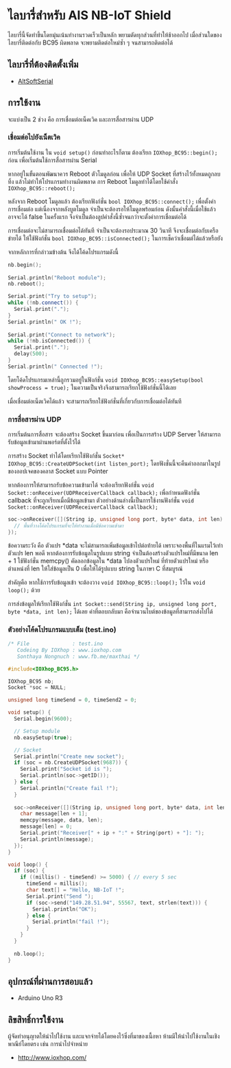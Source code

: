 # ไลบารี่สำหรับ AIS NB-IoT Shield

ไลบารี่นี้จัดทำขึ้นโดยมุ่นเน้นทำงานรวดเร็วเป็นหลัก พยามตัดทุกส่วนที่ทำให้ช้าออกไป เมื่อส่วนใดของไลบารี่ติดต่อกับ BC95 ผิดพลาด จะพยามติดต่อใหม่ซ้ำ ๆ จนสามารถติดต่อได้

## ไลบารี่ที่ต้องติดตั้งเพิ่ม

* [AltSoftSerial](https://github.com/PaulStoffregen/AltSoftSerial)

## การใช้งาน

จะแบ่งเป็น 2 ช่วง คือ การเชื่อมต่อเน็คเวิค และการสื่อสารผ่าน UDP

### เชื่อมต่อไปยังเน็ตเวิค

การเริ่มต้นใช้งาน ใน `void setup()` ก่อนทำอะไรก็ตาม ต้องเรียก `IOXhop_BC95::begin();` ก่อน เพื่อเริ่มต้นใช้การสื่อสารผ่าน Serial

หากอยู่ในขั้นตอนพัฒนาควร Reboot ตัวโมดูลก่อน เพื่อให้ UDP Socket ที่สร้างไว้ทั้งหมดถูกลบทิ้ง แล้วไม่ทำให้โปรแกรมทำงานผิดพลาด การ Reboot โมดูลทำได้โดยใช้คำสั่ง `IOXhop_BC95::reboot();`

หลังจาก Reboot โมดูลแล้ว ต้องเรียกฟังก์ชั่น `bool IOXhop_BC95::connect();` เพื่อตั้งค่าการเชื่อมต่อ แต่เนื่องจากหลังบูตโมดูล จำเป็นจะต้องรอให้โมดูลพร้อมก่อน ดังนั้นคำสั่งนี้เมื่อใช้แล้วอาจจะได้ false ในครั้งแรก จึงจำเป็นต้องลูปคำสั่งนี้ซ้ำจนกว่าจะตั้งค่าการเชื่อมต่อได้

การเชื่อมต่อจะไม่สามารถเชื่อมต่อได้ทันที จำเป็นจะต้องรอประมาณ 30 วินาที จึงจะเชื่อมต่อกับเครือข่ายได้ ให้ใช้ฟังก์ชั่น `bool IOXhop_BC95::isConnected();` ในการเช็คว่าเชื่อมต่ได้แล้วหรือยัง

จากหลักการที่กล่าวมข้างต้น จึงได้โค้ดโปรแกรมดังนี้

```c++
nb.begin();
  
Serial.println("Reboot module");
nb.reboot();

Serial.print("Try to setup");
while (!nb.connect()) {
  Serial.print(".");
}
Serial.println(" OK !");
   
Serial.print("Connect to network");
while (!nb.isConnected()) {
  Serial.print(".");
  delay(500);
}
Serial.println(" Connected !");
```

โดยโค้ดโปรแกรมเหล่านี้ถูกรวมอยู่ในฟังก์ชั่น `void IOXhop_BC95::easySetup(bool showProcess = true);` ในความเป็นจริงจึงสามารถเรียกใช้ฟังก์ชั่นนี้ได้เลย

เมื่อเชื่อมต่อเน็ตเวิคได้แล้ว จะสามารถเรียกใช้ฟังก์ชั่นที่เกี่ยวกับการเชื่อมต่อได้ทันที

### การสื่อสารผ่าน UDP

การเริ่มต้นการสื่อสาร จะต้องสร้าง Socket ขึ้นมาก่อน เพื่อเป็นการสร้าง UDP Server ให้สามารถรับข้อมูลเข้ามาผ่านพอร์ตที่ตั้งไว้ได้

การสร้าง Socket ทำได้โดยเรียกใช้ฟังก์ชั่น `Socket* IOXhop_BC95::CreateUDPSocket(int listen_port);` โดยฟังชั่นนี้จะคืนค่าออกมาในรูปของออปเจคของคลาส Socket แบบ Pointer

หากต้องการให้สามารถรับข้อความเข้ามาได้ จะต้องเรียกฟังก์ชั่น `void Socket::onReceiver(UDPReceiverCallback callback);` เพื่อกำหนดฟังก์ชั่น callback ที่จะถูกเรียกเมื่อมีข้อมูลเข้ามา ตัวอย่างด้านล่างนี้เป็นการใช้งานฟังก์ชั่น `void Socket::onReceiver(UDPReceiverCallback callback);`

```c++
soc->onReceiver([](String ip, unsigned long port, byte* data, int len) {
  // พื้นที่วางโค้ดโปรแกรมที่จะให้ทำงานเมื่อมีข้อความเข้ามา
});
```

ข้อความระวัง คือ ตัวแปร *data จะไม่สามารถเพิ่มข้อมูลเข้าไปต่อท้ายได้ เพราะจองพื้นที่ในแรมไว้เท่าตัวแปร len พอดี หากต้องการรับข้อมูลในรูปแบบ string จำเป็นต้องสร้างตัวแปรใหม่ที่มีขนาด len + 1 ใช้ฟังก์ชั่น memcpy() คัดลอกข้อมูลใน *data ไปลงตัวแปรใหม่ ที่ท้ายตัวแปรใหม่ หรือตำแหน่งที่ len ให้ใส่ข้อมูลเป็น 0 เพื่อให้ได้รูปแบบ string ในภาษา C ที่สมบูรณ์

สำคัญคือ หากใช้การรับข้อมูลเข้า จะต้องวาง `void IOXhop_BC95::loop();` ไว้ใน `void loop();` ด้วย

การส่งข้อมูลให้เรียกใช้ฟังก์ชั่น `int Socket::send(String ip, unsigned long port, byte *data, int len);` ได้เลย ค่าที่ตอบกลับมา คือจำนวนไบต์ของข้อมูลที่สามารถส่งไปได้

### ตัวอย่างโค้ดโปรแกรมแบบเต็ม (test.ino)

```c++
/* File              : test.ino
   Codeing By IOXhop : www.ioxhop.com
   Sonthaya Nongnuch : www.fb.me/maxthai */

#include<IOXhop_BC95.h>

IOXhop_BC95 nb;
Socket *soc = NULL;

unsigned long timeSend = 0, timeSend2 = 0;

void setup() {
  Serial.begin(9600);

  // Setup module
  nb.easySetup(true);

  // Socket
  Serial.println("Create new socket");
  if (soc = nb.CreateUDPSocket(9687)) {
    Serial.print("Socket id is ");
    Serial.println(soc->getID());
  } else {
    Serial.println("Create fail !");
  }
  
  soc->onReceiver([](String ip, unsigned long port, byte* data, int len) {
    char message[len + 1];
    memcpy(message, data, len);
    message[len] = 0;
    Serial.print("Receiver[" + ip + ":" + String(port) + "]: ");
    Serial.println(message);
  });
}

void loop() {
  if (soc) {
    if ((millis() - timeSend) >= 5000) { // every 5 sec
      timeSend = millis();
      char text[] = "Hello, NB-IoT !";
      Serial.print("Send ");
      if (soc->send("149.28.51.94", 55567, text, strlen(text))) {
        Serial.println("OK");
      } else {
        Serial.println("fail !");
      }
    }
  }
  
  nb.loop();
}
```

## อุปกรณ์ที่ผ่านการสอบแล้ว

 * Arduino Uno R3
 
 ## ลิขสิทธิ์การใช้งาน

ผู้จัดทำอนุญาตให้นำไปใช้งาน และแจกจ่ายได้โดยคงไว้ซึ่งที่มาของเนื้อหา ห้ามมีให้นำไปใช้งานในเชิงพาณีย์โดยตรง เช่น การนำไปจำหน่าย

 * http://www.ioxhop.com/
